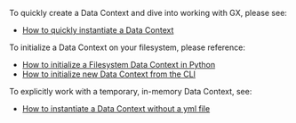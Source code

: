 To quickly create a Data Context and dive into working with GX, please see:
- [How to quickly instantiate a Data Context](/docs/docusaurus/docs/guides/setup/configuring_data_contexts/instantiating_data_contexts/how_to_quickly_instantiate_a_data_context.md)

To initialize a Data Context on your filesystem, please reference:
- [How to initialize a Filesystem Data Context in Python](/docs/guides/setup/configuring_data_contexts/initializing_data_contexts/how_to_initialize_a_filesystem_data_context_in_python.md)
- [How to initialize new Data Context from the CLI](/docs/guides/setup/configuring_data_contexts/how_to_configure_a_new_data_context_with_the_cli.md)

To explicitly work with a temporary, in-memory Data Context, see:
- [How to instantiate a Data Context without a yml file](/docs/guides/setup/configuring_data_contexts/how_to_instantiate_a_data_context_without_a_yml_file.md)